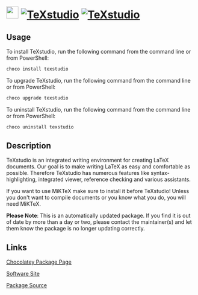 ﻿# <img src="https://cdn.jsdelivr.net/gh/mkevenaar/chocolatey-packages@40810f199752424b7b3e7b70bf9a8a2a2d426518/icons/texstudio.png" width="32" height="32"/> [![TeXstudio](https://img.shields.io/chocolatey/v/texstudio.svg?label=TeXstudio)](https://community.chocolatey.org/packages/texstudio) [![TeXstudio](https://img.shields.io/chocolatey/dt/texstudio.svg)](https://community.chocolatey.org/packages/texstudio)

## Usage

To install TeXstudio, run the following command from the command line or from PowerShell:

```powershell
choco install texstudio
```

To upgrade TeXstudio, run the following command from the command line or from PowerShell:

```powershell
choco upgrade texstudio
```

To uninstall TeXstudio, run the following command from the command line or from PowerShell:

```powershell
choco uninstall texstudio
```

## Description

TeXstudio is an integrated writing environment for creating LaTeX documents. Our goal is to make writing LaTeX as easy and comfortable as possible. Therefore TeXstudio has numerous features like syntax-highlighting, integrated viewer, reference checking and various assistants.

If you want to use MiKTeX make sure to install it before TeXstudio! Unless you don't want to compile documents or you know what you do, you will need MiKTeX.

**Please Note**: This is an automatically updated package. If you find it is
out of date by more than a day or two, please contact the maintainer(s) and
let them know the package is no longer updating correctly.


## Links

[Chocolatey Package Page](https://community.chocolatey.org/packages/texstudio)

[Software Site](https://www.texstudio.org/)

[Package Source](https://github.com/mkevenaar/chocolatey-packages/tree/master/automatic/texstudio)

